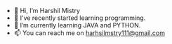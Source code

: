 - 👋 Hi, I’m Harshil Mistry
- 👀 I've recently started learning programming.
- 🌱 I’m currently learning JAVA and PYTHON.
- 📫 You can reach me on harhsilmstry111@gmail.com

<!---
Dushasana99/Dushasana99 is a ✨ special ✨ repository because its `README.md` (this file) appears on your GitHub profile.
You can click the Preview link to take a look at your changes.
--->
